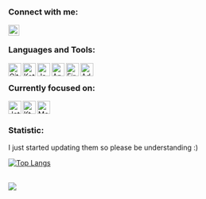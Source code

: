 <!-- - 👀 I’m interested in learning how to write my own Android aplication  -->
<!-- - 🌱 I’m currently learning how to make more and more complex applications using Kotlin and Android Studio -->
<!-- - 👯 I’m looking to cooperate as a Junior Android Developer -->
<!-- - 📫 How to reach me bartlomiej.siewierski@wp.pl -->

### Connect with me:

[<img align="left" alt="codeSTACKr | LinkedIn" width="22px" src="https://cdn-icons-png.flaticon.com/512/174/174857.png" />][linkedin]

<br />

### Languages and Tools:

<img align="left" alt="GitHub" width="26px" src="https://cdn-icons-png.flaticon.com/512/270/270798.png" />
<img align="left" alt="Kotlin" width="26px" src="https://upload.wikimedia.org/wikipedia/commons/0/06/Kotlin_Icon.svg" />
<img align="left" alt="Java" width="26px" src="https://cdn-icons-png.flaticon.com/512/226/226777.png" />
<img align="left" alt="Android Studio" width="26px" src="https://cdn-icons-png.flaticon.com/512/226/226770.png" />
<img align="left" alt="Firebase" width="26px" src="https://www.vectorlogo.zone/logos/firebase/firebase-icon.svg" />
<img align="left" alt="AdobeXD" width="26px" src="https://upload.wikimedia.org/wikipedia/commons/c/c2/Adobe_XD_CC_icon.svg" />


<br />

### Currently focused on:

<img align="left" alt="Jetpack" width="26px" src="https://www.pinclipart.com/picdir/big/519-5197901_android-jetpack-transparent-logo-clipart.png" />
<img align="left" alt="Ktor" width="26px" src="https://seeklogo.com/images/K/ktor-icon-logo-C562808633-seeklogo.com.png" />
<img align="center" alt="MongDB" width="26px" src="https://www.vectorlogo.zone/logos/mongodb/mongodb-ar21.svg" />

<br />

### Statistic:

I just started updating them so please be understanding :)

[![Top Langs](https://github-readme-stats.vercel.app/api/top-langs/?username=bartek264&hide=javascript,VHDL,textmate&theme=midnight-purple&show_icons=true)](https://github.com/anuraghazra/github-readme-stats)

<br />

<a href="https://github.com/anuraghazra/github-readme-stats">
  <img align="center" src="https://github-readme-stats.vercel.app/api/wakatime?username=bartek264&v=2&theme=midnight-purple&show_icons=true&langs_count=4" />
</a>


[linkedin]: https://linkedin.com/in/bartłomiej-siewierski-inzair

